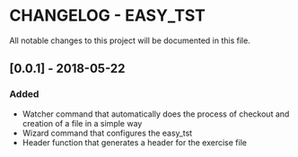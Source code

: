 # CHANGELOG - EASY_TST #
All notable changes to this project will be documented in this file.

## [0.0.1] - 2018-05-22
### Added
- Watcher command that automatically does the process of checkout and creation of a file in a simple way
- Wizard command that configures the easy_tst
- Header function that generates a header for the exercise file
